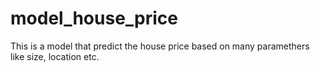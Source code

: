 # model_house_price
This is a model that predict the house price based on many paramethers like size, location etc.
